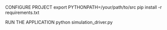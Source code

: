 CONFIGURE PROJECT
export PYTHONPATH=/your/path/to/src
pip install -r requirements.txt

RUN THE APPLICATION
python simulation_driver.py
